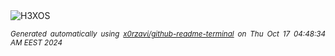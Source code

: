 <div align="justify">
<picture>
    <source media="(prefers-color-scheme: dark)" srcset="https://i.ibb.co/tZNRywP/output-gif.gif">
    <source media="(prefers-color-scheme: light)" srcset="https://i.ibb.co/tZNRywP/output-gif.gif">
    <img alt="H3XOS" src="https://i.ibb.co/tZNRywP/output-gif.gif">
</picture>

<sub><i>Generated automatically using [x0rzavi/github-readme-terminal](https://github.com/x0rzavi/github-readme-terminal) on Thu Oct 17 04:48:34 AM EEST 2024</i></sub>
</div>
